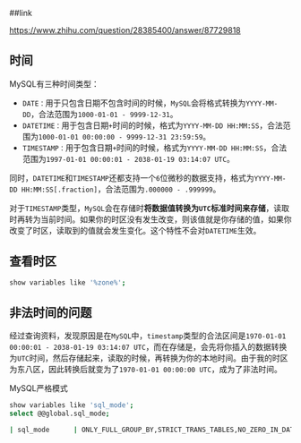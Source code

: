 ##link

https://www.zhihu.com/question/28385400/answer/87729818



## 时间

MySQL有三种时间类型：

- `DATE：`用于只包含日期不包含时间的时候，`MySQL`会将格式转换为`YYYY-MM-DD`，合法范围为`1000-01-01 - 9999-12-31`。
- `DATETIME：`用于包含日期`+`时间的时候，格式为`YYYY-MM-DD HH:MM:SS`，合法范围为`1000-01-01 00:00:00 - 9999-12-31 23:59:59`。
- `TIMESTAMP：`用于包含日期`+`时间的时候，格式为`YYYY-MM-DD HH:MM:SS`，合法范围为`1997-01-01 00:00:01 - 2038-01-19 03:14:07 UTC`。

同时，`DATETIME`和`TIMESTAMP`还都支持一个`6`位微秒的数据支持，格式为`YYYY-MM-DD HH:MM:SS[.fraction]`，合法范围为`.000000 - .999999`。

对于`TIMESTAMP`类型，`MySQL`会在存储时**将数据值转换为`UTC`标准时间来存储**，读取时再转为当前时间。如果你的时区没有发生改变，则该值就是你存储的值，如果你改变了时区，读取到的值就会发生变化。这个特性不会对`DATETIME`生效。



## 查看时区

```bash 
show variables like '%zone%';
```



## 非法时间的问题

经过查询资料，发现原因是在`MySQL`中，`timestamp`类型的合法区间是`1970-01-01 00:00:01 - 2038-01-19 03:14:07 UTC`，而在存储是，会先将你插入的数据转换为`UTC`时间，然后存储起来，读取的时候，再转换为你的本地时间。由于我的时区为东八区，因此转换后就变为了`1970-01-01 00:00:00 UTC`，成为了非法时间。



MySQL严格模式

```bash
show variables like 'sql_mode';
select @@global.sql_mode;

| sql_mode      | ONLY_FULL_GROUP_BY,STRICT_TRANS_TABLES,NO_ZERO_IN_DATE,NO_ZERO_DATE,ERROR_FOR_DIVISION_BY_ZERO,NO_AUTO_CREATE_USER,NO_ENGINE_SUBSTITUTION |
```


